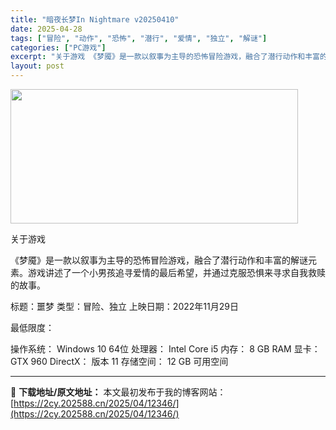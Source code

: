 ```yaml
---
title: "暗夜长梦In Nightmare v20250410"
date: 2025-04-28
tags: ["冒险", "动作", "恐怖", "潜行", "爱情", "独立", "解谜"]
categories: ["PC游戏"]
excerpt: "关于游戏 《梦魇》是一款以叙事为主导的恐怖冒险游戏，融合了潜行动作和丰富的解谜元素。游戏讲述了一个小男孩追寻爱情的最后希望，并通过克服恐惧来寻求自我救赎的故事。 标题：噩梦 类型：冒险、独立 上映日期：2022年11月29日 最低限度： 操作系统： Windows 10 64位 处理器： Intel&hellip;"
layout: post
---
```


<img class="aligncenter size-full wp-image-12353" src="https://2cy.202588.cn/wp-content/uploads/2025/04/2025042804304336.webp" alt="" width="460" height="215" />

关于游戏

《梦魇》是一款以叙事为主导的恐怖冒险游戏，融合了潜行动作和丰富的解谜元素。游戏讲述了一个小男孩追寻爱情的最后希望，并通过克服恐惧来寻求自我救赎的故事。

标题：噩梦
类型：冒险、独立
上映日期：2022年11月29日

最低限度：

操作系统： Windows 10 64位
处理器： Intel Core i5
内存： 8 GB RAM
显卡： GTX 960
DirectX： 版本 11
存储空间： 12 GB 可用空间

---
📖 **下载地址/原文地址：** 本文最初发布于我的博客网站：[https://2cy.202588.cn/2025/04/12346/](https://2cy.202588.cn/2025/04/12346/)
